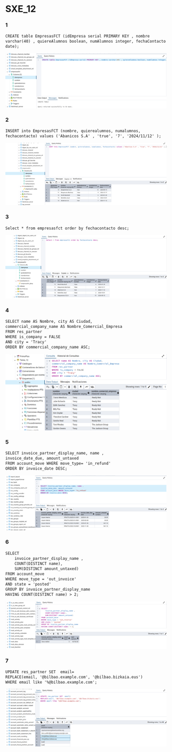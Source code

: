 # SXE_12

### 1 

```
CREATE table EmpresasFCT (idEmpresa serial PRIMARY KEY , nombre varchar(40) , quiereAlumnos boolean, numAlumnos integer, fechaContacto date);
```
![](https://github.com/VictorQuinoa/SXE_12/blob/main/1_12.png?raw=true)

### 2 

```
INSERT into EmpresasFCT (nombre, quierealumnos, numalumnos, fechacontacto) values ('Abanicos S.A' , 'true', '7', '2024/11/12' ); 
```

![](https://github.com/VictorQuinoa/SXE_12/blob/main/2.png?raw=true)

### 3 

```
Select * from empresasfct order by fechacontacto desc;
```

![](https://github.com/VictorQuinoa/SXE_12/blob/main/3_12.png?raw=true)

### 4

```
SELECT name AS Nombre, city AS Ciudad, 
commercial_company_name AS Nombre_Comercial_Empresa
FROM res_partner 
WHERE is_company = FALSE 
AND city = 'Tracy'
ORDER BY commercial_company_name ASC;
```

![](https://github.com/VictorQuinoa/SXE_12/blob/main/4.png?raw=true)

### 5

```
SELECT invoice_partner_display_name, name ,
invoice_date_due, amount_untaxed 
FROM account_move WHERE move_type= 'in_refund'
ORDER BY invoice_date DESC;
```

![](https://github.com/VictorQuinoa/SXE_12/blob/main/5.png?raw=true)

### 6 

```
SELECT 
    invoice_partner_display_name ,
    COUNT(DISTINCT name),
    SUM(DISTINCT amount_untaxed) 
FROM account_move 
WHERE move_type = 'out_invoice'  
AND state = 'posted'
GROUP BY invoice_partner_display_name
HAVING COUNT(DISTINCT name) > 2;
```
![](https://github.com/VictorQuinoa/SXE_12/blob/main/6.png?raw=true)

### 7 

```
UPDATE res_partner SET  email= 
REPLACE(email, '@bilbao.example.com', '@bilbao.bizkaia.eus')   
WHERE email like '%@bilbao.example.com';
```

![](https://github.com/VictorQuinoa/SXE_12/blob/main/7.png?raw=true)
